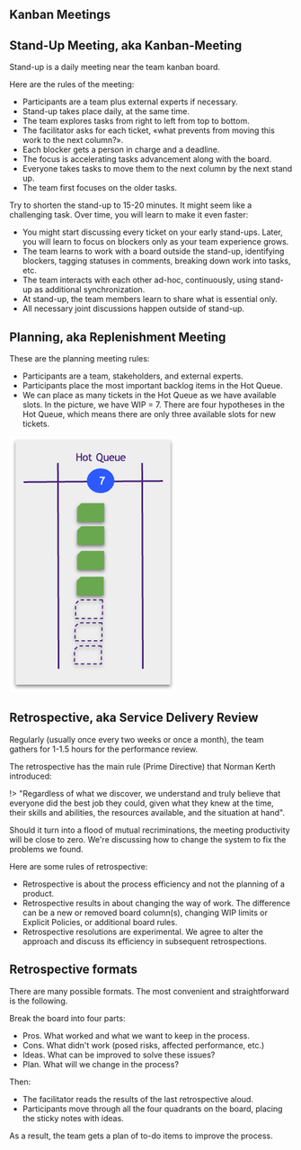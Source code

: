 ## Kanban Meetings

## Stand-Up Meeting, aka Kanban-Meeting

Stand-up is a daily meeting near the team kanban board.

Here are the rules of the meeting:

* Participants are a team plus external experts if necessary.
* Stand-up takes place daily, at the same time.
* The team explores tasks from right to left from top to bottom.
* The facilitator asks for each ticket, «what prevents from moving this work to the next column?».
* Each blocker gets a person in charge and a deadline.
* The focus is accelerating tasks advancement along with the board.
* Everyone takes tasks to move them to the next column by the next stand up.
* The team first focuses on the older tasks.

Try to shorten the stand-up to 15-20 minutes. It might seem like a challenging task. Over time, you will learn to make it even faster:

* You might start discussing every ticket on your early stand-ups. Later, you will learn to focus on blockers only as your team experience grows.
* The team learns to work with a board outside the stand-up, identifying blockers, tagging statuses in comments, breaking down work into tasks, etc.
* The team interacts with each other ad-hoc, continuously, using stand-up as additional synchronization.
* At stand-up, the team members learn to share what is essential only.
* All necessary joint discussions happen outside of stand-up.

## Planning, aka Replenishment Meeting

These are the planning meeting rules:

* Participants are a team, stakeholders, and external experts.
* Participants place the most important backlog items in the Hot Queue.
* We can place as many tickets in the Hot Queue as we have available slots. In the picture, we have WIP = 7. There are four hypotheses in the Hot Queue, which means there are only three available slots for new tickets.

![Replenishment](_images/meetings-hotqueue.png)

## Retrospective, aka Service Delivery Review

Regularly (usually once every two weeks or once a month), the team gathers for 1-1.5 hours for the performance review.

The retrospective has the main rule (Prime Directive) that Norman Kerth introduced:

!> "Regardless of what we discover, we understand and truly believe that everyone did the best job they could, given what they knew at the time, their skills and abilities, the resources available, and the situation at hand".

Should it turn into a flood of mutual recriminations, the meeting productivity will be close to zero. We're discussing how to change the system to fix the problems we found.

Here are some rules of retrospective:

* Retrospective is about the process efficiency and not the planning of a product.
* Retrospective results in about changing the way of work. The difference can be a new or removed board column(s), changing WIP limits or Explicit Policies, or additional board rules.
* Retrospective resolutions are experimental. We agree to alter the approach and discuss its efficiency in subsequent retrospections.

## Retrospective formats

There are many possible formats. The most convenient and straightforward is the following.

Break the board into four parts:

* Pros. What worked and what we want to keep in the process.
* Cons. What didn't work (posed risks, affected performance, etc.)
* Ideas. What can be improved to solve these issues?
* Plan. What will we change in the process?

Then:

* The facilitator reads the results of the last retrospective aloud.
* Participants move through all the four quadrants on the board, placing the sticky notes with ideas.

As a result, the team gets a plan of to-do items to improve the process.
